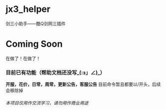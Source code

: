 # jx3_helper
剑三小助手——酷Q剑网三插件

# Coming Soon
在做了！在做了！



### 目前已有功能（帮助文档还没写_(:з」∠)_）
**开服，花价，日常，周常，更新公告，客服公告**
目前命令暂且都要以/开头，后续会移除掉

###### 本项目仅用作交流学习，请勿用作商业用途
